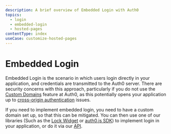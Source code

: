 ```yaml
---
description: A brief overview of Embedded Login with Auth0
topics:
  - login
  - embedded-login
  - hosted-pages
contentType: index
useCase: customize-hosted-pages
---
```


# Embedded Login

Embedded Login is the scenario in which users login directly in your application, and credentials are transmitted to the Auth0 server. There are security concerns with this approach, particularly if you do not use the [Custom Domains](/custom-domains) feature at Auth0, as this potentially opens your application up to [cross-origin authentication](/cross-origin-authentication) issues.

If you need to implement embedded login, you need to have a custom domain set up, so that this can be mitigated. You can then use one of our libraries (Such as the [Lock Widget](/libraries/lock) or [auth0.js SDK](/libraries/auth0js)) to implement login in your application, or do it via our [API](/api/authentication).
